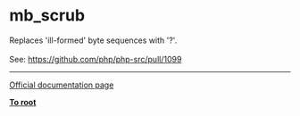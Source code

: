 # mb_scrub



Replaces &apos;ill-formed&apos; byte sequences with &apos;?&apos;.<br><br>See: https://github.com/php/php-src/pull/1099  

---

[Official documentation page](https://www.php.net/manual/en/function.mb-scrub.php)

**[To root](/README.md)**
